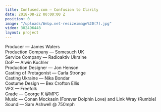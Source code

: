 ```yaml
---
title: Confused.com — Confusion to Clarity
date: 2018-08-22 00:00:00 Z
position: 0
image: "/uploads/Webp.net-resizeimage%20(7).jpg"
video: 302496448
layout: project
---
```


Producer — James Waters  
Production Company — Somesuch UK  
Service Company — Radioaktiv Ukraine  
DoP — Alwin Kuchler  
Production Designer — Jon Henson  
Casting of Protagonist — Carla Stronge  
Casting Ukraine — Nika Bondar  
Costume Design — Bex Crofton Ellis  
VFX — Freefolk  
Grade — George K @MPC  
Music — Conan Mockasin (Forever Dolphin Love) and Link Wray (Rumble)  
Sound — Sam Ashwell @ 750mph  